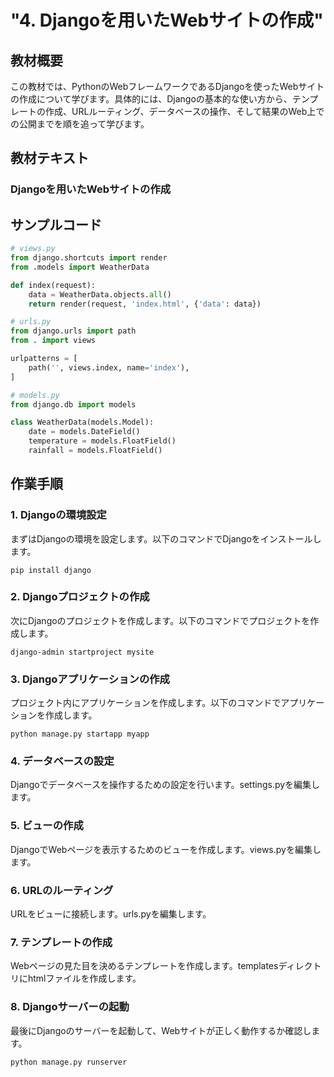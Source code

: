 # "4. Djangoを用いたWebサイトの作成"

## 教材概要
この教材では、PythonのWebフレームワークであるDjangoを使ったWebサイトの作成について学びます。具体的には、Djangoの基本的な使い方から、テンプレートの作成、URLルーティング、データベースの操作、そして結果のWeb上での公開までを順を追って学びます。

## 教材テキスト
### Djangoを用いたWebサイトの作成

## サンプルコード
```python
# views.py
from django.shortcuts import render
from .models import WeatherData

def index(request):
    data = WeatherData.objects.all()
    return render(request, 'index.html', {'data': data})

# urls.py
from django.urls import path
from . import views

urlpatterns = [
    path('', views.index, name='index'),
]

# models.py
from django.db import models

class WeatherData(models.Model):
    date = models.DateField()
    temperature = models.FloatField()
    rainfall = models.FloatField()
```

## 作業手順
### 1. Djangoの環境設定
まずはDjangoの環境を設定します。以下のコマンドでDjangoをインストールします。
```
pip install django
```

### 2. Djangoプロジェクトの作成
次にDjangoのプロジェクトを作成します。以下のコマンドでプロジェクトを作成します。
```
django-admin startproject mysite
```

### 3. Djangoアプリケーションの作成
プロジェクト内にアプリケーションを作成します。以下のコマンドでアプリケーションを作成します。
```
python manage.py startapp myapp
```

### 4. データベースの設定
Djangoでデータベースを操作するための設定を行います。settings.pyを編集します。

### 5. ビューの作成
DjangoでWebページを表示するためのビューを作成します。views.pyを編集します。

### 6. URLのルーティング
URLをビューに接続します。urls.pyを編集します。

### 7. テンプレートの作成
Webページの見た目を決めるテンプレートを作成します。templatesディレクトリにhtmlファイルを作成します。

### 8. Djangoサーバーの起動
最後にDjangoのサーバーを起動して、Webサイトが正しく動作するか確認します。
```
python manage.py runserver
```